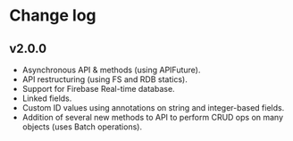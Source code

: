 # Change log

## v2.0.0

* Asynchronous API & methods (using APIFuture).
* API restructuring (using FS and RDB statics).
* Support for Firebase Real-time database.
* Linked fields.
* Custom ID values using annotations on string and integer-based fields.
* Addition of several new methods to API to perform CRUD ops on many objects (uses Batch operations).